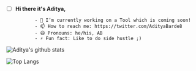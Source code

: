   
 - [ ] **Hi there it's Aditya,**
              
              
              - 🔭 I’m currently working on a Tool which is coming soon!
              - 📫 How to reach me: https://twitter.com/AdityaBarde8
              - 😄 Pronouns: he/his, AB
              - ⚡ Fun fact: Like to do side hustle ;)
 
![Aditya's github stats](https://github-readme-stats.vercel.app/api?username=AdityaAB4)

![Top Langs](https://github-readme-stats.vercel.app/api/top-langs/?username=AdityaAB4)


      
           
             
